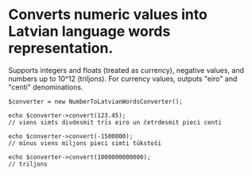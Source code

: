 # Converts numeric values into Latvian language words representation.

Supports integers and floats (treated as currency), negative values, and numbers up to 10^12 (triljons). For currency values, outputs "eiro" and "centi" denominations.

    $converter = new NumberToLatvianWordsConverter();

    echo $converter->convert(123.45);  
    // viens simts divdesmit trīs eiro un četrdesmit pieci centi

    echo $converter->convert(-1500000);  
    // mīnus viens miljons pieci simti tūkstoši

    echo $converter->convert(1000000000000);  
    // triljons
